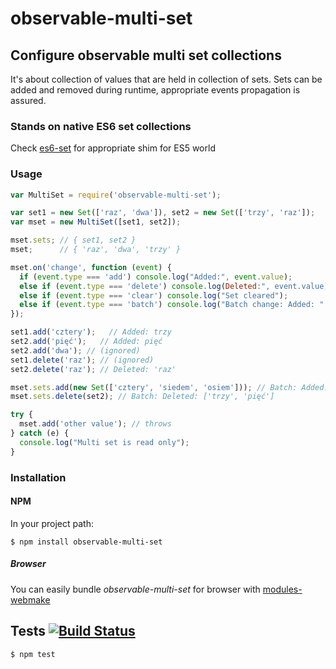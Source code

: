 # observable-multi-set

## Configure observable multi set collections

It's about collection of values that are held in collection of sets.
Sets can be added and removed during runtime, appropriate events propagation is assured.

### Stands on native ES6 set collections

Check [es6-set](https://github.com/medikoo/es6-set) for appropriate shim for ES5 world

### Usage

```javascript
var MultiSet = require('observable-multi-set');

var set1 = new Set(['raz', 'dwa']), set2 = new Set(['trzy', 'raz']);
var mset = new MultiSet([set1, set2]);

mset.sets; // { set1, set2 }
mset;      // { 'raz', 'dwa', 'trzy' }

mset.on('change', function (event) {
  if (event.type === 'add') console.log("Added:", event.value);
  else if (event.type === 'delete') console.log(Deleted:", event.value);
  else if (event.type === 'clear') console.log("Set cleared");
  else if (event.type === 'batch') console.log("Batch change: Added: " + event.added ", Deleted: " + event.deleted);
});

set1.add('cztery');   // Added: trzy
set2.add('pięć');   // Added: pięć
set2.add('dwa'); // (ignored)
set1.delete('raz'); // (ignored)
set2.delete('raz'); // Deleted: 'raz'

mset.sets.add(new Set(['cztery', 'siedem', 'osiem'])); // Batch: Added: ['siedem, 'osiem' ]
mset.sets.delete(set2); // Batch: Deleted: ['trzy', 'pięć']

try {
  mset.add('other value'); // throws
} catch (e) {
  console.log("Multi set is read only");
}
```

### Installation
#### NPM

In your project path:

	$ npm install observable-multi-set

##### Browser

You can easily bundle _observable-multi-set_ for browser with [modules-webmake](https://github.com/medikoo/modules-webmake)

## Tests [![Build Status](https://travis-ci.org/medikoo/observable-multi-set.png)](https://travis-ci.org/medikoo/observable-multi-set)

	$ npm test
